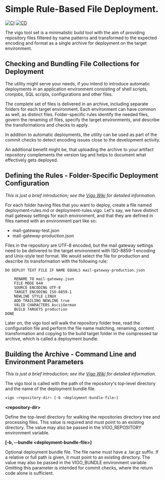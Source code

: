 # Simple Rule-Based File Deployment.

[![CI](https://github.com/josenbo/vigo/actions/workflows/build-and-test-net8.yml/badge.svg?branch=main)](https://github.com/josenbo/vigo/actions/workflows/build-and-test-net8.yml) [![CD](https://github.com/josenbo/vigo/actions/workflows/store-release-artifacts.yml/badge.svg)](https://github.com/josenbo/vigo/actions/workflows/store-release-artifacts.yml)

The vigo tool set is a minimalistic build tool with the aim of providing
repository files filtered by name patterns and transformed to the expected encoding and format as a single archive for deployment on the target
environment.

## Checking and Bundling File Collections for Deployment

The utility might serve your needs, if you intend to introduce automatic
deployments in an application environment consisting of shell scripts, 
cronjobs, SQL scripts, configurations and other files. 

The complete set of files is delivered in an archive, including separate 
folders for each target environment. Each environment can have common as
well, as distinct files. Folder-specific rules identify the needed files, 
govern the renaming of files, specify the target environments, and describe 
the transformations and checks to apply.

In addition to automatic deployments, the utility can be used as part of 
the commit checks to detect encoding issues close to the development 
activity.

An additional benefit might be, that uploading the archive to your 
artifact repository complements the version tag and helps to document
what effectively gets deployed.

## Defining the Rules - Folder-Specific Deployment Configuration

*This is just a brief introduction; see the [Vigo Wiki] for detailed 
information.*

For each folder having files that you want to deploy, create a file 
named deployment-rules.md or deployment-rules.vigo. Let's say, we 
have distinct mail gateway settings for each environment, and that 
they are defined in files named with an environment part like so:

- mail-gateway-test.json
- mail-gateway-production.json

Files in the repository are UTF-8 encoded, but the mail gateway 
settings need to be delivered to the target environment with 
ISO-8859-1 encoding and Unix-style text format. We would select 
the file for production and describe its transformation with the 
following rule:

```
DO DEPLOY TEXT FILE IF NAME EQUALS mail-gateway-production.json
    
    RENAME TO mail-gateway.json
    FILE MODE 644
    SOURCE ENCODING UTF-8
    TARGET ENCODING ISO-8859-1
    NEWLINE STYLE LINUX 
    ADD TRAILING NEWLINE true
    VALID CHARACTERS AsciiGerman
    BUILD TARGETS production
DONE
```

Later on, the vigo tool will walk the repository folder tree, read the configuration file and perform the file name matching, renaming, content transformation and copying to the build target folder in the compressed tar archive, which is called a deployment bundle.

## Building the Archive - Command Line and Environment Parameters

*This is just a brief introduction; see the [Vigo Wiki] for detailed 
information.*

The vigo tool is called with the path of the repository's top-level directory and the name of the deployment bundle file.

```bash
vigo <repository-dir> [-b <deployment-bundle-file>]
```

**&lt;repository-dir&gt;**

Define the top-level directory for walking the 
repositories directory tree and processing files.
This value is required and must point to an 
existing directory. The value may also be passed 
in the VIGO_REPOSITORY environment variable.

**[-b, --bundle &lt;deployment-bundle-file&gt;]**

Optional deployment bundle file. The file name must
have a .tar.gz suffix. If a relative or full path 
is given, it must point to an existing directory.
The value may also be passed in the VIGO_BUNDLE 
environment variable. Omitting this parameter is 
intended for commit checks, where the return code
alone is sufficient.


[Vigo Wiki]: https://github.com/josenbo/vigo/wiki
